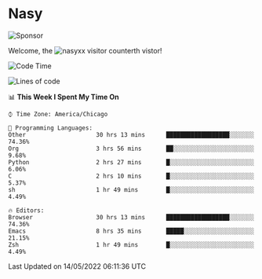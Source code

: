 # Nasy

<!--
<p align="center">
<img height="200" src="https://github-readme-stats.vercel.app/api?username=nasyxx&count_private=true&show_icons=true&theme=dracula&include_all_commits=true"/>
<img height="200" src="https://github-readme-stats.vercel.app/api/top-langs/?username=nasyxx&theme=dracula&hide=html,jupyter+notebook&count_private=true&show_icons=true"/>
</p>

  
----------------
-->

![Sponsor](https://img.shields.io/static/v1.svg?label=Sponsor&message=%E2%9D%A4&logo=GitHub&style=flat&color=pink)
 
Welcome, the ![nasyxx visitor counter](https://count.getloli.com/get/@nasyxx?theme=rule34)th vistor!
 
<!--START_SECTION:waka-->
![Code Time](http://img.shields.io/badge/Code%20Time-0%20secs-blue)

![Lines of code](https://img.shields.io/badge/From%20Hello%20World%20I%27ve%20Written-5%20Million%20lines%20of%20code-blue)

📊 **This Week I Spent My Time On** 

```text
⌚︎ Time Zone: America/Chicago

💬 Programming Languages: 
Other                    30 hrs 13 mins      ██████████████████░░░░░░░   74.36% 
Org                      3 hrs 56 mins       ██░░░░░░░░░░░░░░░░░░░░░░░   9.68% 
Python                   2 hrs 27 mins       █░░░░░░░░░░░░░░░░░░░░░░░░   6.06% 
C                        2 hrs 10 mins       █░░░░░░░░░░░░░░░░░░░░░░░░   5.37% 
sh                       1 hr 49 mins        █░░░░░░░░░░░░░░░░░░░░░░░░   4.49%

🔥 Editors: 
Browser                  30 hrs 13 mins      ██████████████████░░░░░░░   74.36% 
Emacs                    8 hrs 35 mins       █████░░░░░░░░░░░░░░░░░░░░   21.15% 
Zsh                      1 hr 49 mins        █░░░░░░░░░░░░░░░░░░░░░░░░   4.49%

```


 Last Updated on 14/05/2022 06:11:36 UTC
<!--END_SECTION:waka-->

<!-- ![visitors](https://visitor-badge.laobi.icu/badge?page_id=nasyxx.nasyxx) -->

